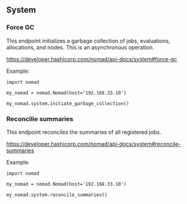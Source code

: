 ## System

### Force GC

This endpoint initializes a garbage collection of jobs, evaluations, allocations, and nodes. This is an asynchronous operation.

https://developer.hashicorp.com/nomad/api-docs/system#force-gc

Example:

```
import nomad

my_nomad = nomad.Nomad(host='192.168.33.10')

my_nomad.system.initiate_garbage_collection()
```

### Reconcilie summaries

This endpoint reconciles the summaries of all registered jobs.

https://developer.hashicorp.com/nomad/api-docs/system#reconcile-summaries

Example:

```
import nomad

my_nomad = nomad.Nomad(host='192.168.33.10')

my_nomad.system.reconcile_summaries()
```
